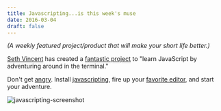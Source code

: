 ```yaml
---
title: Javascripting...is this week's muse
date: 2016-03-04
draft: false
---
```


_(A weekly featured project/product that will make your short life better.)_

[Seth Vincent](https://github.com/sethvincent) has created a [fantastic
project](https://github.com/sethvincent/javascripting) to "learn JavaScript by adventuring around in the terminal."

Don't get [angry](http://pastebin.com/hsgbfQcR). Install [javascripting](https://github.com/sethvincent/javascripting),
fire up your [favorite editor](https://www.gnu.org/software/emacs/), and start your adventure.

![javascripting-screenshot](https://raw.githubusercontent.com/workshopper/javascripting/master/javascripting.gif)
